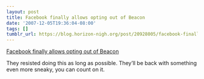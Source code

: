 ```yaml
---
layout: post
title: Facebook finally allows opting out of Beacon
date: '2007-12-05T19:36:04-08:00'
tags: []
tumblr_url: https://blog.horizon-nigh.org/post/20928005/facebook-finally-allows-opting-out-of-beacon
---
```

[Facebook finally allows opting out of Beacon](http://arstechnica.com/news.ars/post/20071205-facebook-sorry-for-beacon-slip-ups-offers-full-opt-out.html)  

They resisted doing this as long as possible. They’ll be back with something even more sneaky, you can count on it.

